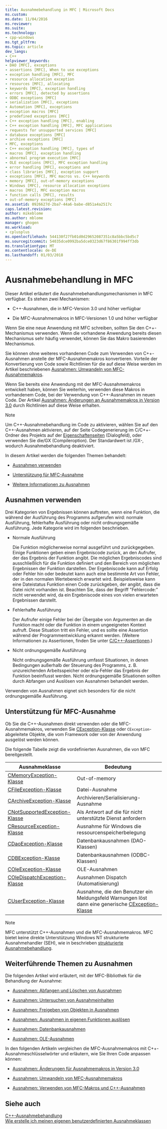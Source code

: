 ```yaml
---
title: Ausnahmebehandlung in MFC | Microsoft Docs
ms.custom: 
ms.date: 11/04/2016
ms.reviewer: 
ms.suite: 
ms.technology:
- cpp-windows
ms.tgt_pltfrm: 
ms.topic: article
dev_langs:
- C++
helpviewer_keywords:
- DAO [MFC], exceptions
- assertions [MFC], When to use exceptions
- exception handling [MFC], MFC
- resource allocation exception
- resources [MFC], allocating
- keywords [MFC], exception handling
- errors [MFC], detected by assertions
- ODBC exceptions [MFC]
- serialization [MFC], exceptions
- Automation [MFC], exceptions
- exception macros [MFC]
- predefined exceptions [MFC]
- C++ exception handling [MFC], enabling
- C++ exception handling [MFC], MFC applications
- requests for unsupported services [MFC]
- database exceptions [MFC]
- archive exceptions [MFC]
- MFC, exceptions
- C++ exception handling [MFC], types of
- macros [MFC], exception handling
- abnormal program execution [MFC]
- OLE exceptions [MFC], MFC exception handling
- error handling [MFC], exceptions and
- class libraries [MFC], exception support
- exceptions [MFC], MFC macros vs. C++ keywords
- memory [MFC], out-of-memory exceptions
- Windows [MFC], resource allocation exceptions
- macros [MFC], MFC exception macros
- function calls [MFC], results
- out-of-memory exceptions [MFC]
ms.assetid: 0926627d-2ba7-44a6-babe-d851a4a2517c
caps.latest.revision: 
author: mikeblome
ms.author: mblome
manager: ghogen
ms.workload:
- cplusplus
ms.openlocfilehash: 544130f27fb01d0d29652087351c8a5bbc5bd5c7
ms.sourcegitcommit: 54035dce0992ba5dce0323d67f86301f994ff3db
ms.translationtype: MT
ms.contentlocale: de-DE
ms.lasthandoff: 01/03/2018
---
```

# <a name="exception-handling-in-mfc"></a>Ausnahmebehandlung in MFC
Dieser Artikel erläutert die Ausnahmebehandlungsmechanismen in MFC verfügbar. Es stehen zwei Mechanismen:  
  
-   C++-Ausnahmen, die in MFC-Version 3.0 und höher verfügbar  
  
-   Die MFC-Ausnahmemakros in MFC-Versionen 1.0 und höher verfügbar  
  
 Wenn Sie eine neue Anwendung mit MFC schreiben, sollten Sie den C++-Mechanismus verwenden. Wenn die vorhandene Anwendung bereits diesen Mechanismus sehr häufig verwendet, können Sie das Makro basierenden Mechanismus.  
  
 Sie können ohne weiteres vorhandenen Code zum Verwenden von C++-Ausnahmen anstelle der MFC-Ausnahmemakros konvertieren. Vorteile der Konvertierung von Code sowie Richtlinien für die auf diese Weise werden im Artikel beschriebenen [Ausnahmen: Umwandeln von MFC-Ausnahmemakros](../mfc/exceptions-converting-from-mfc-exception-macros.md).  
  
 Wenn Sie bereits eine Anwendung mit der MFC-Ausnahmemakros entwickelt haben, können Sie weiterhin, verwenden diese Makros in vorhandenem Code, bei der Verwendung von C++-Ausnahmen im neuen Code. Der Artikel [Ausnahmen: Änderungen an Ausnahmemakros in Version 3.0](../mfc/exceptions-changes-to-exception-macros-in-version-3-0.md) durch Richtlinien auf diese Weise erhalten.  
  
> [!NOTE]
>  Um C++-Ausnahmebehandlung im Code zu aktivieren, wählen Sie auf den C++-Ausnahmen aktivieren, auf der Seite Codegenerierung im C/C++-Ordner des Projekts auf der [Eigenschaftenseiten](../ide/property-pages-visual-cpp.md) (Dialogfeld), oder verwenden Sie die/GX (Compileroption). Der Standardwert ist /GX-, wodurch Ausnahmebehandlung deaktiviert.  
  
 In diesem Artikel werden die folgenden Themen behandelt:  
  
-   [Ausnahmen verwenden](#_core_when_to_use_exceptions)  
  
-   [Unterstützung für MFC-Ausnahme](#_core_mfc_exception_support)  
  
-   [Weitere Informationen zu Ausnahmen](#_core_further_reading_about_exceptions)  
  
##  <a name="_core_when_to_use_exceptions"></a>Ausnahmen verwenden  
 Drei Kategorien von Ergebnissen können auftreten, wenn eine Funktion, die während der Ausführung des Programms aufgerufen wird: normale Ausführung, fehlerhafte Ausführung oder nicht ordnungsgemäße Ausführung. Jede Kategorie wird im folgenden beschrieben.  
  
-   Normale Ausführung  
  
     Die Funktion möglicherweise normal ausgeführt und zurückgegeben. Einige Funktionen geben einen Ergebniscode zurück, an den Aufrufer, der das Ergebnis der Funktion angibt. Die möglichen Ergebniscodes sind ausschließlich für die Funktion definiert und den Bereich von möglichen Ergebnissen der Funktion darstellen. Der Ergebniscode kann auf Erfolg oder Fehler hin oder bedeutet kann auch eine bestimmte Art von Fehler, der in den normalen Wertebereich erwartet wird. Beispielsweise kann eine Dateistatus Funktion einen Code zurückgeben, der angibt, dass die Datei nicht vorhanden ist. Beachten Sie, dass der Begriff "Fehlercode:" nicht verwendet wird, da ein Ergebniscode eines von vielen erwarteten Ergebnissen darstellt.  
  
-   Fehlerhafte Ausführung  
  
     Der Aufrufer einige Fehler bei der Übergabe von Argumenten an die Funktion macht oder die Funktion in einem ungeeigneten Kontext aufruft. Diese Situation tritt ein Fehler, und es sollte eine Assertion während der Programmentwicklung erkannt werden. (Weitere Informationen zu Assertionen, finden Sie unter [C/C++-Assertionen](/visualstudio/debugger/c-cpp-assertions).)  
  
-   Nicht ordnungsgemäße Ausführung  
  
     Nicht ordnungsgemäße Ausführung umfasst Situationen, in denen Bedingungen außerhalb der Steuerung des Programms, z. B. unzureichenden Arbeitsspeicher oder e/a-Fehler das Ergebnis der Funktion beeinflusst werden. Nicht ordnungsgemäße Situationen sollten durch Abfangen und Auslösen von Ausnahmen behandelt werden.  
  
 Verwenden von Ausnahmen eignet sich besonders für die nicht ordnungsgemäße Ausführung.  
  
##  <a name="_core_mfc_exception_support"></a>Unterstützung für MFC-Ausnahme  
 Ob Sie die C++-Ausnahmen direkt verwenden oder die MFC-Ausnahmemakros, verwenden Sie [CException-Klasse](../mfc/reference/cexception-class.md) oder `CException`-abgeleitete Objekte, die vom Framework oder von der Anwendung ausgelöst werden können.  
  
 Die folgende Tabelle zeigt die vordefinierten Ausnahmen, die von MFC bereitgestellt.  
  
|Ausnahmeklasse|Bedeutung|  
|---------------------|-------------|  
|[CMemoryException-Klasse](../mfc/reference/cmemoryexception-class.md)|Out-of-memory|  
|[CFileException-Klasse](../mfc/reference/cfileexception-class.md)|Datei-Ausnahme|  
|[CArchiveException-Klasse](../mfc/reference/carchiveexception-class.md)|Archivieren/Serialisierung-Ausnahme|  
|[CNotSupportedException-Klasse](../mfc/reference/cnotsupportedexception-class.md)|Als Antwort auf die für nicht unterstützte Dienst anfordern|  
|[CResourceException-Klasse](../mfc/reference/cresourceexception-class.md)|Ausnahme für Windows die ressourcenspeicherbelegung|  
|[CDaoException-Klasse](../mfc/reference/cdaoexception-class.md)|Datenbankausnahmen (DAO-Klassen)|  
|[CDBException-Klasse](../mfc/reference/cdbexception-class.md)|Datenbankausnahmen (ODBC-Klassen)|  
|[COleException-Klasse](../mfc/reference/coleexception-class.md)|OLE-Ausnahmen|  
|[COleDispatchException-Klasse](../mfc/reference/coledispatchexception-class.md)|Ausnahmen Dispatch (Automatisierung)|  
|[CUserException-Klasse](../mfc/reference/cuserexception-class.md)|Ausnahme, die den Benutzer ein Meldungsfeld Warnungen löst dann eine generische [CException-Klasse](../mfc/reference/cexception-class.md)|  
  
> [!NOTE]
>  MFC unterstützt C++-Ausnahmen und die MFC-Ausnahmemakros. MFC bietet keine direkte Unterstützung Windows NT strukturierte Ausnahmehandler (SEH), wie in beschrieben [strukturierte Ausnahmebehandlung](http://msdn.microsoft.com/library/windows/desktop/ms680657).  
  
##  <a name="_core_further_reading_about_exceptions"></a>Weiterführende Themen zu Ausnahmen  
 Die folgenden Artikel wird erläutert, mit der MFC-Bibliothek für die Behandlung der Ausnahme:  
  
-   [Ausnahmen: Abfangen und Löschen von Ausnahmen](../mfc/exceptions-catching-and-deleting-exceptions.md)  
  
-   [Ausnahmen: Untersuchen von Ausnahmeinhalten](../mfc/exceptions-examining-exception-contents.md)  
  
-   [Ausnahmen: Freigeben von Objekten in Ausnahmen](../mfc/exceptions-freeing-objects-in-exceptions.md)  
  
-   [Ausnahmen: Ausnahmen in eigenen Funktionen auslösen](../mfc/exceptions-throwing-exceptions-from-your-own-functions.md)  
  
-   [Ausnahmen: Datenbankausnahmen](../mfc/exceptions-database-exceptions.md)  
  
-   [Ausnahmen: OLE-Ausnahmen](../mfc/exceptions-ole-exceptions.md)  
  
 In den folgenden Artikeln vergleichen die MFC-Ausnahmemakros mit C++-Ausnahmeschlüsselwörter und erläutern, wie Sie Ihren Code anpassen können:  
  
-   [Ausnahmen: Änderungen für Ausnahmemakros in Version 3.0](../mfc/exceptions-changes-to-exception-macros-in-version-3-0.md)  
  
-   [Ausnahmen: Umwandeln von MFC-Ausnahmemakros](../mfc/exceptions-converting-from-mfc-exception-macros.md)  
  
-   [Ausnahmen: Verwenden von MFC-Makros und C++-Ausnahmen](../mfc/exceptions-using-mfc-macros-and-cpp-exceptions.md)  
  
## <a name="see-also"></a>Siehe auch  
 [C++-Ausnahmebehandlung](../cpp/cpp-exception-handling.md)   
 [Wie erstelle ich meinen eigenen benutzerdefinierten Ausnahmeklassen](http://go.microsoft.com/fwlink/p/?linkid=128045)

